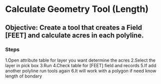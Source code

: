 # Calculate Geometry Tool (Length)

## Objective: Create a tool that creates a Field [FEET] and calculate acres in each polyline.

### Steps

1.Open attribute table for layer you want determine the acres
2.Select the layer in pick box
3.Run
4.Check table for [FEET] field and records
5.If add another polyline run tools again
6.It will work with a polygon if need know length of bondary
